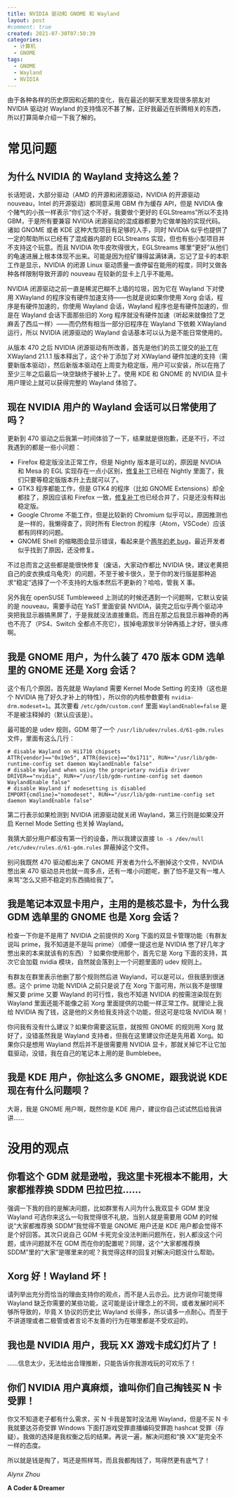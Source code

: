 ```yaml
---
title: NVIDIA 驱动和 GNOME 和 Wayland
layout: post
#comment: true
created: 2021-07-30T07:50:39
categories:
  - 计算机
  - GNOME
tags:
  - GNOME
  - Wayland
  - NVIDIA
---
```

由于各种各样的历史原因和近期的变化，我在最近的聊天里发现很多朋友对 NVIDIA 驱动对 Wayland 的支持情况不甚了解，正好我最近在折腾相关的东西，所以打算简单介绍一下我了解的。

<!--more-->

# 常见问题

## 为什么 NVIDIA 的 Wayland 支持这么差？

长话短说，大部分驱动（AMD 的开源和闭源驱动，NVIDIA 的开源驱动 nouveau，Intel 的开源驱动）都同意采用 GBM 作为缓存 API，但是 NVIDIA 像个赌气的小孩一样表示“你们这个不好，我要做个更好的 EGLStreams”所以不支持 GBM，于是所有要兼容 NVIDIA 闭源驱动的混成器都要为它做单独的实现代码。诸如 GNOME 或者 KDE 这种大型项目有足够的人手，同时 NVIDIA 似乎也提供了一定的帮助所以已经有了混成器内部的 EGLStreams 实现，但也有些小型项目并不支持这个玩意。而且 NVIDIA 吹牛皮吹得很大，EGLStreams 哪里“更好”从他们的龟速进展上根本体现不出来。可能是因为挖矿赚得盆满钵满，忘记了显卡的本职工作是显示，NVIDIA 的闭源 Linux 驱动质量一直停留在能用的程度，同时又做各种各样限制导致开源的 nouveau 在较新的显卡上几乎不能用。

NVIDIA 闭源驱动之前一直是稀泥巴糊不上墙的垃圾，因为它在 Wayland 下对使用 XWayland 的程序没有硬件加速支持——也就是说如果你使用 Xorg 会话，程序是有硬件加速的，你使用 Wayland 会话，Wayland 程序也是有硬件加速的，但是在 Wayland 会话下面那些旧的 Xorg 程序就没有硬件加速（听起来就像捡了芝麻丢了西瓜一样）——而仍然有相当一部分旧程序在 Wayland 下依赖 XWayland 运行，所以 NVIDIA 闭源驱动的 Wayland 会话基本可以认为是不能日常使用的。

从版本 470 之后 NVIDIA 闭源驱动有所改善，首先是他们的员工提交的[补丁](https://gitlab.freedesktop.org/xorg/xserver/-/merge_requests/587/diffs)在 XWayland 21.1.1 版本释出了，这个补丁添加了对 XWayland 硬件加速的支持（需要新版本驱动），然后新版本驱动在上周变为稳定版，用户可以安装，所以在拖了至少三年之后最后一块空缺终于被补上了。使用 KDE 和 GNOME 的 NVIDIA 显卡用户理论上就可以获得完整的 Wayland 体验了。

## 现在 NVIDIA 用户的 Wayland 会话可以日常使用了吗？

更新到 470 驱动之后我第一时间体验了一下，结果就是很抱歉，还是不行，不过我遇到的都是一些小问题：

- Firefox 稳定版没法正常工作，但是 Nightly 版本是可以的，原因是 NVIDIA 和 Mesa 的 EGL 实现存在一点小区别，[修复补丁](https://hg.mozilla.org/mozilla-central/rev/c2191ee9cb65)已经在 Nightly 里面了，我们只要等稳定版版本升上去就可以了。
- GTK3 程序都能工作，但是 GTK4 的程序（比如 GNOME Extensions）却全都挂了，原因应该和 Firefox 一致，[修复补丁](https://gitlab.gnome.org/GNOME/gtk/-/merge_requests/3726)也已经合并了，只是还没有释出稳定版。
- Google Chrome 不能工作，但是比较新的 Chromium 似乎可以，原因推测也是一样的，我懒得查了，同时所有 Electron 的程序（Atom，VSCode）应该都有同样的问题。
- GNOME Shell 的缩略图会显示错误，看起来是个[两年的老 bug](https://gitlab.gnome.org/GNOME/mutter/-/issues/528)，最近开发者似乎找到了原因，还没修复。

不过总而言之这些都是能很快修复（废话，大家动作都比 NVIDIA 快，建议老黄把自己的皮衣换成乌龟壳）的问题，不至于被卡很久，至于你的发行版是那种追求“稳定”选择了一个不支持的大版本然后不更新的？哈哈，管我 X 事。

另外我在 openSUSE Tumbleweed 上测试的时候还遇到一个问题啊，它默认安装的是 nouveau，需要手动在 YaST 里面安装 NVIDIA，装完之后似乎两个驱动冲突把我显示器搞黑屏了，于是我就没法直接重启。而且在那之后我显示器神奇的再也不亮了（PS4、Switch 全都点不亮它），拔掉电源放半分钟再插上才好，很头疼啊。

## 我是 GNOME 用户，为什么装了 470 版本 GDM 选单里的 GNOME 还是 Xorg 会话？

这个有几个原因，首先就是 Wayland 需要 Kernel Mode Setting 的支持（这也是个 NVIDIA 拖了好久才补上的特性），所以你的内核参数要有 `nvidia-drm.modeset=1`。其次要看 `/etc/gdm/custom.conf` 里面 `WaylandEnable=false` 是不是被注释掉的（默认应该是）。

最可能的是 udev 规则，GDM 带了一个 `/usr/lib/udev/rules.d/61-gdm.rules` 文件，里面有这么几行：

```
# disable Wayland on Hi1710 chipsets
ATTR{vendor}=="0x19e5", ATTR{device}=="0x1711", RUN+="/usr/lib/gdm-runtime-config set daemon WaylandEnable false"
# disable Wayland when using the proprietary nvidia driver
DRIVER=="nvidia", RUN+="/usr/lib/gdm-runtime-config set daemon WaylandEnable false"
# disable Wayland if modesetting is disabled
IMPORT{cmdline}="nomodeset", RUN+="/usr/lib/gdm-runtime-config set daemon WaylandEnable false"
```

第二行表示如果检测到 NVIDIA 闭源驱动就关闭 Wayland，第三行则是如果没开启 Kernel Mode Setting 也关掉 Wayland。

我猜大部分用户都没有第一行的设备，所以我建议直接 `ln -s /dev/null /etc/udev/rules.d/61-gdm.rules` 屏蔽掉这个文件。

别问我既然 470 驱动都出来了 GNOME 开发者为什么不删掉这个文件，NVIDIA 憋出来 470 驱动总共也就一周多点，还有一堆小问题呢，删了怕不是又有一堆人来骂“怎么又把不稳定的东西搞给我了”。

## 我是笔记本双显卡用户，主用的是核芯显卡，为什么我 GDM 选单里的 GNOME 也是 Xorg 会话？

检查一下你是不是用了 NVIDIA 之前提供的 Xorg 下面的双显卡管理功能（有群友说叫 prime，我不知道是不是叫 prime）（顺便一提这也是 NVIDIA 憋了好几年才憋出来的本来就该有的东西）？如果你使用那个，首先它是 Xorg 下面的支持，其次它会加载 nvidia 模块，自然就会落到上一个问题里面的 udev 规则上。

有群友在群里表示他删了那个规则然后进 Wayland，可以是可以，但我感到很迷惑。这个 prime 功能 NVIDIA 之前只是说了在 Xorg 下面可用，所以我不是很理解又要 prime 又要 Wayland 的可行性，我也不知道 NVIDIA 的按需渲染现在到 Wayland 里面还能不能像之前 Xorg 里面提供的功能一样正常工作。就理论上我给 NVIDIA 掏了钱，这是他的义务给我支持这个功能，但这可是垃圾 NVIDIA 啊！

你问我有没有什么建议？如果你需要这玩意，就按照 GNOME 的规则用 Xorg 就好了，没错虽然我是 Wayland 支持者，但我在这里建议你还是先用着 Xorg。如果你只是想用 Wayland 然后并不是很需要用 NVIDIA 显卡，那就关掉它不让它加载驱动，没错，我在自己的笔记本上用的是 Bumblebee。

## 我是 KDE 用户，你扯这么多 GNOME，跟我说说 KDE 现在有什么问题呗？

大哥，我是 GNOME 用户啊，既然你是 KDE 用户，建议你自己试试然后给我讲讲……

# 没用的观点

## 你看这个 GDM 就是逊啦，我这里卡死根本不能用，大家都推荐换 SDDM 巴拉巴拉……

强调一下我的目的是解决问题，比如群里有人问为什么我双显卡 GDM 里没 Wayland 可选你来这么一句我觉得很不礼貌，当别人就是需要用 GDM 的时候说“大家都推荐换 SDDM”我觉得不管是 GNOME 用户还是 KDE 用户都会觉得不是个好回答。其次只说自己 GDM 卡死完全没法判断问题所在，别人都没这个问题，或许问题就不在 GDM 而在你的配置呢？同理，这个“大家都推荐换 SDDM”里的“大家”是哪里来的呢？我觉得这样的回复对解决问题没什么帮助。

## Xorg 好！Wayland 坏！

请列举出充分而恰当的理由支持你的观点，而不是人云亦云。比方说你可能觉得 Wayland 缺乏你需要的某些功能，这可能是设计理念上的不同，或者发展时间不够所导致的，毕竟 X 协议的历史比 Wayland 长得多，所以请多一点耐心。而至于不讲道理或者二极管或者言论不友善的行为在哪里都是不受欢迎的。

## 我也是 NVIDIA 用户，我玩 XX 游戏卡成幻灯片了！

……信息太少，无法给出合理推断，只能告诉你我游戏玩的可欢乐了！

## 你们 NVIDIA 用户真麻烦，谁叫你们自己掏钱买 N 卡受罪！

你又不知道老子都有什么需求，买 N 卡我是暂时没法用 Wayland，但是不买 N 卡我就要达芬奇受罪 Windows 下面打游戏受罪直播编码受罪跑 hashcat 受罪（存疑）。我做的选择是我权衡之后的结果。再说一遍，解决问题和“换 XX”是完全不一样的态度。

所以就是钱是掏了，骂还是照样骂，而且我都掏钱了，骂得然更有底气了！

*Alynx Zhou*

**A Coder & Dreamer**
